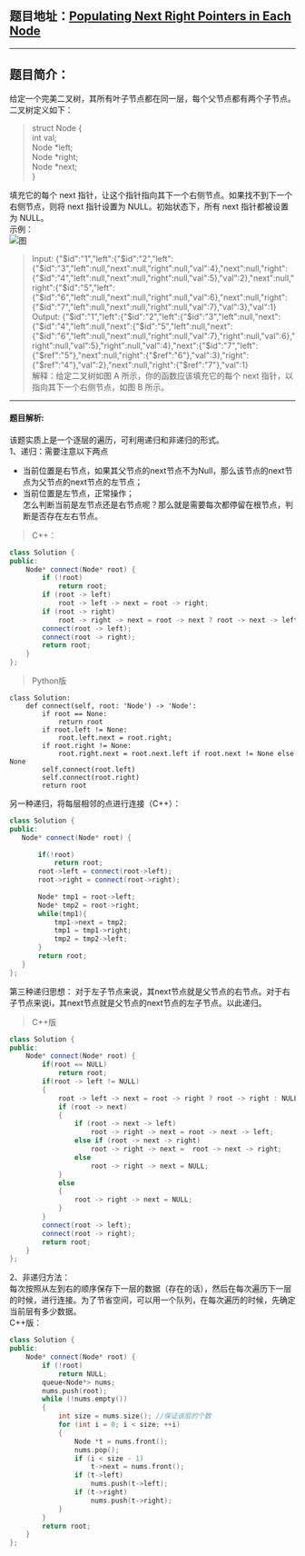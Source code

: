 ## 题目地址：[Populating Next Right Pointers in Each Node](https://leetcode.com/problems/populating-next-right-pointers-in-each-node/)
---
## 题目简介：   
给定一个完美二叉树，其所有叶子节点都在同一层，每个父节点都有两个子节点。     
二叉树定义如下：  
> struct Node {  
>   int val;  
>   Node *left;  
>   Node *right;  
>   Node *next;  
> }   

填充它的每个 next 指针，让这个指针指向其下一个右侧节点。如果找不到下一个右侧节点，则将 next 指针设置为 NULL。初始状态下，所有 next 指针都被设置为 NULL。    
示例：  
![图](https://img-blog.csdnimg.cn/2019050809023731.png?x-oss-process=image/watermark,type_ZmFuZ3poZW5naGVpdGk,shadow_10,text_aHR0cHM6Ly9ibG9nLmNzZG4ubmV0L2NoYW9fc2hpbmU=,size_16,color_FFFFFF,t_70)
> Input: {"$id":"1","left":{"$id":"2","left":{"$id":"3","left":null,"next":null,"right":null,"val":4},"next":null,"right":{"$id":"4","left":null,"next":null,"right":null,"val":5},"val":2},"next":null,"right":{"$id":"5","left":{"$id":"6","left":null,"next":null,"right":null,"val":6},"next":null,"right":{"$id":"7","left":null,"next":null,"right":null,"val":7},"val":3},"val":1}  
> Output: {"$id":"1","left":{"$id":"2","left":{"$id":"3","left":null,"next":{"$id":"4","left":null,"next":{"$id":"5","left":null,"next":{"$id":"6","left":null,"next":null,"right":null,"val":7},"right":null,"val":6},"right":null,"val":5},"right":null,"val":4},"next":{"$id":"7","left":{"$ref":"5"},"next":null,"right":{"$ref":"6"},"val":3},"right":{"$ref":"4"},"val":2},"next":null,"right":{"$ref":"7"},"val":1}   
> 解释：给定二叉树如图 A 所示，你的函数应该填充它的每个 next 指针，以指向其下一个右侧节点，如图 B 所示。   

---
#### 题目解析:  
该题实质上是一个逐层的遍历，可利用递归和非递归的形式。   
1、递归：需要注意以下两点
+ 当前位置是右节点，如果其父节点的next节点不为Null，那么该节点的next节点为父节点的next节点的左节点；   
+ 当前位置是左节点，正常操作；  
怎么判断当前是左节点还是右节点呢？那么就是需要每次都停留在根节点，判断是否存在左右节点。
>C++：

```c++
class Solution {
public:
    Node* connect(Node* root) {
        if (!root) 
            return root;
        if (root -> left) 
            root -> left -> next = root -> right;
        if (root -> right) 
            root -> right -> next = root -> next ? root -> next -> left : NULL;
        connect(root -> left);
        connect(root -> right);
        return root;
    }
};
```
> Python版
```
class Solution:
    def connect(self, root: 'Node') -> 'Node':
        if root == None: 
            return root
        if root.left != None:
            root.left.next = root.right;
        if root.right != None:
            root.right.next = root.next.left if root.next != None else None
        self.connect(root.left)
        self.connect(root.right)
        return root
```
另一种递归，将每层相邻的点进行连接（C++）：
 ```c++
class Solution {
public:
    Node* connect(Node* root) {
        
        if(!root)
            return root;
        root->left = connect(root->left);
        root->right = connect(root->right);
        
        Node* tmp1 = root->left;
        Node* tmp2 = root->right;
        while(tmp1){
            tmp1->next = tmp2;
            tmp1 = tmp1->right;
            tmp2 = tmp2->left;
        }
        return root;
    }
};
```
第三种递归思想：
对于左子节点来说，其next节点就是父节点的右节点。对于右子节点来说i，其next节点就是父节点的next节点的左子节点。以此递归。
> C++版
```c++
class Solution {
public:
    Node* connect(Node* root) {
        if(root == NULL) 
            return root;
        if(root -> left != NULL) 
        {
            root -> left -> next = root -> right ? root -> right : NULL;
            if (root -> next)
            {
                if (root -> next -> left)
                    root -> right -> next = root -> next -> left;
                else if (root -> next -> right)
                    root -> right -> next =  root -> next -> right;
                else
                    root -> right -> next = NULL;
            }
            else
            {
                root -> right -> next = NULL;
            }
        }
        connect(root -> left);
        connect(root -> right);
        return root;
    }
};
```
2、非递归方法：   
每次按照从左到右的顺序保存下一层的数据（存在的话），然后在每次遍历下一层的时候，进行连接。为了节省空间，可以用一个队列，在每次遍历的时候，先确定当前层有多少数据。  
C++版：   
```c++
class Solution {
public:
    Node* connect(Node* root) {
        if (!root) 
            return NULL;
        queue<Node*> nums;
        nums.push(root);
        while (!nums.empty()) 
        {
            int size = nums.size(); //保证该层的个数
            for (int i = 0; i < size; ++i) 
            {
                Node *t = nums.front(); 
                nums.pop();
                if (i < size - 1) 
                    t->next = nums.front();
                if (t->left) 
                    nums.push(t->left);
                if (t->right) 
                    nums.push(t->right);
            }
        }
        return root;
    }
};
```

